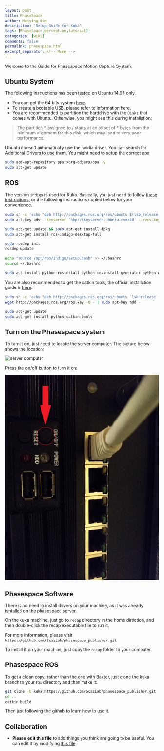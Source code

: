 ```yaml
---
layout: post
title: PhaseSpace
author: Meiying Qin
description: "Setup Guide for Kuka"
tags: [PhaseSpace,perception,tutorial]
categories: [wiki]
comments: false
permalink: phasespace.html
excerpt_separator: <!-- More -->
---
```


Welcome to the Guide for Phasespace Motion Capture System.

<!-- More -->

## Ubuntu System

The following instructions has been tested on Ubuntu 14.04 only.
- You can get the 64 bits system [here](http://releases.ubuntu.com/14.04/).
- To create a bootable USB, please refer to information [here](https://tutorials.ubuntu.com/tutorial/tutorial-create-a-usb-stick-on-windows#0).
- You are recommended to partition the harddrive with the `Disks` that comes with Ubuntu. Otherwise, you might see this during installation:
> The partition * assigned to / starts at an offset of * bytes from the minimum alignment for this disk, which may lead to very poor performance.

Ubuntu doesn't automatically use the nvidia driver. You can search for Additional Drivers to use them. You might need to setup the correct ppa

```bash
sudo add-apt-repository ppa:xorg-edgers/ppa -y
sudo apt-get update
```

## ROS

The version `indigo` is used for Kuka. Basically, you just need to follow [these instructions](http://wiki.ros.org/indigo/Installation/Ubuntu), or the following instructions copied below for your convenience.

```bash
sudo sh -c 'echo "deb http://packages.ros.org/ros/ubuntu $(lsb_release -sc) main" > /etc/apt/sources.list.d/ros-latest.list'
sudo apt-key adv --keyserver 'hkp://keyserver.ubuntu.com:80' --recv-key C1CF6E31E6BADE8868B172B4F42ED6FBAB17C654
```

```bash
sudo apt-get update && sudo apt-get install dpkg
sudo apt-get install ros-indigo-desktop-full
```

```bash
sudo rosdep init
rosdep update
```

```bash
echo "source /opt/ros/indigo/setup.bash" >> ~/.bashrc
source ~/.bashrc
```

```bash
sudo apt install python-rosinstall python-rosinstall-generator python-wstool build-essential
```

You are also recommended to get the catkin tools, the official installation guide is [here](https://catkin-tools.readthedocs.io/en/latest/installing.html):

```bash
sudo sh -c 'echo "deb http://packages.ros.org/ros/ubuntu `lsb_release -sc` main" > /etc/apt/sources.list.d/ros-latest.list'
wget http://packages.ros.org/ros.key -O - | sudo apt-key add -
```

```bash
sudo apt-get update
sudo apt-get install python-catkin-tools
```

## Turn on the Phasespace system

To turn it on, just need to locate the server computer. The picture below shows the location:

![server computer](phasespace_server.jpg)

Press the on/off button to turn it on:

![on off button](phasespace_server_on_off_button.jpg)

## Phasespace Software

There is no need to install drivers on your machine, as it was already isntalled on the phasespace server. 

On the kuka machine, just go to `recap` directory in the home direction, and then double-click the recap executable file to run it.

For more information, please visit `https://github.com/ScazLab/phasespace_publisher.git`

To install it on your machine, just copy the `recap` folder to your computer. 


## Phasespace ROS
To get a clean copy, rather than the one with Baxter, just clone the kuka branch to your ros directory and than make it:

```bash
git clone -b kuka https://github.com/ScazLab/phasespace_publisher.git
cd ..
catkin build
```

Then just following the github to learn how to use it.

## Collaboration

- **Please edit this file** to add things you think are going to be useful. You can edit it by modifying [this file](https://github.com/ScazLab/ScazLab.github.io/blob/master/_posts/2019-07-12-UR5e-setup-guide.md)
